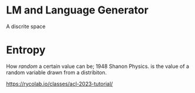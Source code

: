 # LM and Language Generator 

A discrite space


# Entropy 
How *random* a certain value can be; 1948 Shanon Physics. 
is the value of a random variable drawn from a distribiton. 

https://rycolab.io/classes/acl-2023-tutorial/
